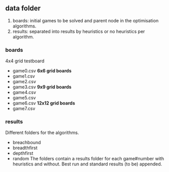 ## data folder
1. boards: initial games to be solved and parent node in the optimisation algorithms.
2. results: separated into results by heuristics or no heuristics per algorithm.

### boards
4x4 grid testboard
- game0.csv
**6x6 grid boards**
- game1.csv
- game2.csv
- game3.csv
**9x9 grid boards**
- game4.csv
- game5.csv
- game6.csv
**12x12 grid boards**
- game7.csv

### results
Different folders for the algorithms.
- breachbound
- breadthfirst
- depthfirst
- random
The folders contain a results folder for each game#number with heuristics and without. Best run and standard results (to be) appended. 
